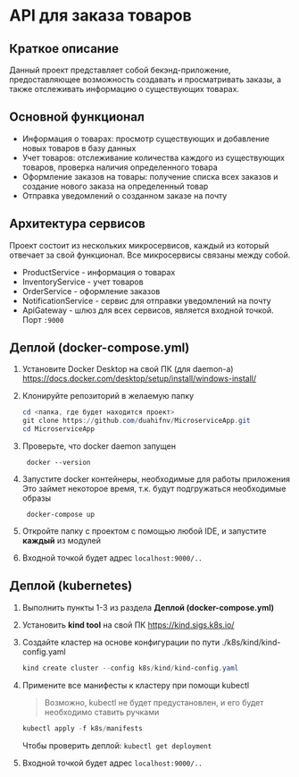 # API для заказа товаров
## Краткое описание
Данный проект представляет собой бекэнд-приложение, предоставляющее возможность создавать и просматривать заказы, а также отслеживать информацию о существующих товарах.
## Основной функционал
- Информация о товарах: просмотр существующих и добавление новых товаров в базу данных
- Учет товаров: отслеживание количества каждого из существующих товаров, проверка наличия определенного товара
- Оформление заказов на товары: получение списка всех заказов и создание нового заказа на определенный товар
- Отправка уведомлений о созданном заказе на почту
## Архитектура сервисов
Проект состоит из нескольких микросервисов, каждый из который отвечает за свой функционал. Все микросервисы связаны между собой.
- ProductService - информация о товарах
- InventoryService - учет товаров
- OrderService - оформление заказов
- NotificationService - сервис для отправки уведомлений на почту
- ApiGateway - шлюз для всех сервисов, является входной точкой. Порт ``:9000``
## Деплой (docker-compose.yml)
1. Установите Docker Desktop на свой ПК (для daemon-а) https://docs.docker.com/desktop/setup/install/windows-install/
2. Клонируйте репозиторий в желаемую папку
   
    ```powershell
    cd <папка, где будет находится проект>
    git clone https://github.com/duahifnv/MicroserviceApp.git
    cd MicroserviceApp
    ```
3. Проверьте, что docker daemon запущен
   
   ```docker
    docker --version
    ```
4. Запустите docker контейнеры, необходимые для работы приложения<br>Это займет некоторое время, т.к. будут подгружаться необходимые образы
   ```docker
    docker-compose up
    ```
   
5. Откройте папку с проектом с помощью любой IDE, и запустите **каждый** из модулей
6. Входной точкой будет адрес ``localhost:9000/..``

## Деплой (kubernetes)
1. Выполнить пункты 1-3 из раздела **Деплой (docker-compose.yml)**
2. Установить **kind tool** на свой ПК https://kind.sigs.k8s.io/
3. Создайте кластер на основе конфигурации по пути ./k8s/kind/kind-config.yaml
   
   ```powershell
   kind create cluster --config k8s/kind/kind-config.yaml
   ```
4. Примените все манифесты к кластеру при помощи kubectl
   > Возможно, kubectl не будет предустановлен, и его будет необходимо ставить ручками
   
   ```powershell
   kubectl apply -f k8s/manifests
   ```
   Чтобы проверить деплой: ``kubectl get deployment``
5. Входной точкой будет адрес ``localhost:9000/..``
